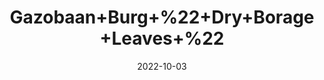 ---
title: 'Gazobaan+Burg+%22+Dry+Borage+Leaves+%22'
date: '2022-10-03' 
metatag: '' 
inventory: '0' 
draft: false 
# meta description 
shortDescripton: 'Borage+flower+and+leaves+are+used+for%ef%bf%bdfever%2c+cough%2c+and+depression.+Borage+is+also+used+for+a+hormone+problem+called+adrenal+insufficiency%2c+for+%22blood+purification%2c%22+to+increase+urine+flow%2c+to+prevent+inflammation+of+the+lungs%2c+as+a+sedative%2c+and+to+promote+sweating.'
description: 'Herb'
longdescription: ''
featured: True
# product Price
price: '70.0'
# Product Short Description
shortDescription: 'Borage+flower+and+leaves+are+used+for%ef%bf%bdfever%2c+cough%2c+and+depression.+Borage+is+also+used+for+a+hormone+problem+called+adrenal+insufficiency%2c+for+%22blood+purification%2c%22+to+increase+urine+flow%2c+to+prevent+inflammation+of+the+lungs%2c+as+a+sedative%2c+and+to+promote+sweating.'
productID: '56CE8386-3126-ED11-9968-005056B3A416'
type: 'products'
category: 'Herb' 
thumnailproduct: 'https://eraconnect.blob.core.windows.net/product-images/aminsaddiquidawakhana/56CE8386-3126-ED11-9968-005056B3A416.webp' 
images:
  - image: 'https://eraconnect.blob.core.windows.net/product-images/aminsaddiquidawakhana/56CE8386-3126-ED11-9968-005056B3A416.webp'  
Variants:
---
